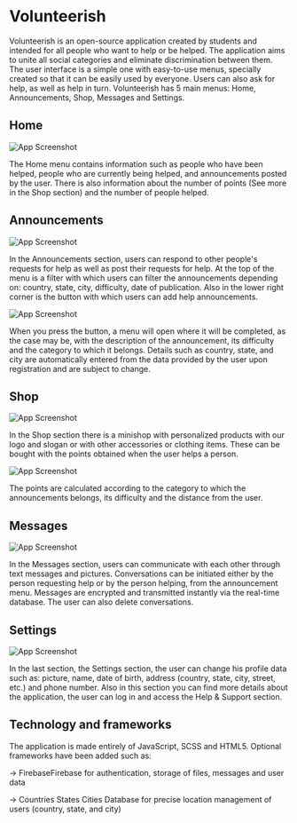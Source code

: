 
# Volunteerish

Volunteerish is an open-source application created by students and intended for all people who want to help or be helped. The application aims to unite all social categories and eliminate discrimination between them. The user interface is a simple one with easy-to-use menus, specially created so that it can be easily used by everyone. Users can also ask for help, as well as help in turn. Volunteerish has 5 main menus: Home, Announcements, Shop, Messages and Settings. 

## Home

![App Screenshot](https://via.placeholder.com/468x300?text=App+Screenshot+Here)

The Home menu contains information such as people who have been helped, people who are currently being helped, and announcements posted by the user. There is also information about the number of points (See more in the Shop section) and the number of people helped.
## Announcements

![App Screenshot](https://via.placeholder.com/468x300?text=App+Screenshot+Here)

In the Announcements section, users can respond to other people's requests for help as well as post their requests for help. At the top of the menu is a filter with which users can filter the announcements depending on: country, state, city, difficulty, date of publication. Also in the lower right corner is the button with which users can add help announcements. 

![App Screenshot](https://via.placeholder.com/468x300?text=App+Screenshot+Here)


When you press the button, a menu will open where it will be completed, as the case may be, with the description of the announcement, its difficulty and the category to which it belongs. Details such as country, state, and city are automatically entered from the data provided by the user upon registration and are subject to change.
## Shop

![App Screenshot](https://via.placeholder.com/468x300?text=App+Screenshot+Here)

In the Shop section there is a minishop with personalized products with our logo and slogan or with other accessories or clothing items. These can be bought with the points obtained when the user helps a person. 

![App Screenshot](https://via.placeholder.com/468x300?text=App+Screenshot+Here)


The points are calculated according to the category to which the announcements belongs, its difficulty and the distance from the user.
## Messages

![App Screenshot](https://via.placeholder.com/468x300?text=App+Screenshot+Here)

In the Messages section, users can communicate with each other through text messages and pictures. Conversations can be initiated either by the person requesting help or by the person helping, from the announcement menu. Messages are encrypted and transmitted instantly via the real-time database. The user can also delete conversations.
## Settings

![App Screenshot](https://via.placeholder.com/468x300?text=App+Screenshot+Here)


In the last section, the Settings section, the user can change his profile data such as: picture, name, date of birth, address (country, state, city, street, etc.) and phone number. Also in this section you can find more details about the application, the user can log in and access the Help & Support section.
## Technology and frameworks

The application is made entirely of JavaScript, SCSS and HTML5. Optional frameworks have been added such as:

-> FirebaseFirebase for authentication, storage of files, messages and user data

-> Countries States Cities Database for precise location management of users (country, state, and city)